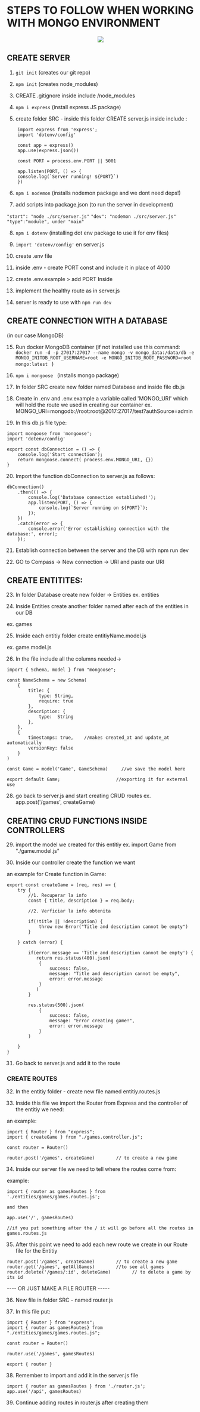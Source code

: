 # STEPS TO FOLLOW WHEN WORKING WITH MONGO ENVIRONMENT

<div align="center">
<img src="https://img.shields.io/badge/MongoDB-4EA94B?style=for-the-badge&logo=mongodb&logoColor=white">
</div>

## CREATE SERVER

1. ``` git init ``` (creates our git repo)

2.  ``` npm init ``` (creates node_modules)

3. CREATE .gitignore     inside include  /node_modules

4. ``` npm i express ```   (install express JS package)

5. create folder SRC - inside this folder CREATE server.js
inside include :

```
    import express from 'express';
    import 'dotenv/config'

    const app = express()
    app.use(express.json())              

    const PORT = process.env.PORT || 5001

    app.listen(PORT, () => {
    console.log(`Server running! ${PORT}`)
    })
```

6. ``` npm i nodemon ```  (installs nodemon package and we dont need deps!)

7. add scripts into package.json  (to run the server in development)

``` "start": "node ./src/server.js" ```
``` "dev": "nodemon ./src/server.js" ```
``` "type":"module", under "main" ```

8. ``` npm i dotenv ``` (installing dot env package to use it for env files)

9. ``` import 'dotenv/config' ``` en server.js     

10. create .env file

11. inside .env - create PORT const and include it in place of 4000

12. create .env.example > add PORT Inside

13. implement the healthy route as in server.js

14. server is ready to use with ``` npm run dev ```


## CREATE CONNECTION WITH A DATABASE
(in our case MongoDB)

15. Run docker MongoDB container (if not installed use this command: 
```docker run -d -p 27017:27017 --name mongo -v mongo_data:/data/db -e MONGO_INITDB_ROOT_USERNAME=root -e MONGO_INITDB_ROOT_PASSWORD=root mongo:latest ```
)

16. ```npm i mongoose ``` (installs mongo package)

17. In folder SRC create new folder named Database and inside file db.js

18. Create in .env and .env.example a variable called 'MONGO_URI' which will hold the route we used in creating our container
ex. MONGO_URI=mongodb://root:root@2017:27017/test?authSource=admin

19. In this db.js file type:

``` 
import mongoose from 'mongoose';
import 'dotenv/config'

export const dbConnection = () => {
    console.log('Start connection');
    return mongoose.connect( process.env.MONGO_URI, {})
}
```

20. Import the function dbConnection to server.js as follows:

```
dbConnection()
    .then(() => {
        console.log('Database connection established!');
        app.listen(PORT, () => {
            console.log(`Server running on ${PORT}`);
        });
    })
    .catch(error => {
        console.error('Error establishing connection with the database:', error);
    });
```

21. Establish connection between the server and the DB with npm run dev 

22. GO to Compass -> New connection -> URI and paste our URI

## CREATE ENTITITES:

23. In folder Database create new folder -> Entities
ex. entities

24. Inside Entities create another folder named after each of the entities in our DB

ex. games

25. Inside each entitiy folder create entitiyName.model.js

ex.   game.model.js

26. In the file include all the columns needed->

```
import { Schema, model } from "mongoose";

const NameSchema = new Schema(
    {
        title: { 
            type: String, 
            require: true
        },
        description: {
            type:  String
        },
    },
    { 
        timestamps: true,    //makes created_at and update_at automatically
        versionKey: false
    }
)

const Game = model('Game', GameSchema)     //we save the model here

export default Game;                     //exporting it for external use
```

28. go back to server.js and start creating CRUD routes
ex. app.post('/games', createGame)

## CREATING CRUD FUNCTIONS INSIDE CONTROLLERS

29. import the model we created for this entitiy
ex. import Game from "./game.model.js"

30. Inside our controller create the function we want

an example for Create function in Game:

```
export const createGame = (req, res) => {
    try {
        //1. Recuperar la info
        const { title, description } = req.body;

        //2. Verficiar la info obtenita

        if(!title || !description) {
            throw new Error("Title and description cannot be empty")
        }
        
    } catch (error) {

        if(error.message == 'Title and description cannot be empty') {
           return res.status(400).json(
            {
                success: false,
                message: "Title and description cannot be empty",
                error: error.message
            }
           )
        }

        res.status(500).json(
            {
                success: false,
                message: "Error creating game!",
                error: error.message
            }
        )
        
    }
}
```

31. Go back to server.js and add it to the route

### CREATE ROUTES

32. In the entitiy folder - create new file named entitiy.routes.js

33. Inside this file we import the Router from Express and the controller of the entitiy we need:

an example:
```
import { Router } from "express";
import { createGame } from "./games.controller.js";

const router = Router()

router.post('/games', createGame)        // to create a new game
```

34. Inside our server file we need to tell where the routes come from:

example:

```
import { router as gamesRoutes } from './entities/games/games.routes.js';

and then 

app.use('/', gamesRoutes)      

//if you put something after the / it will go before all the routes in games.routes.js
```

35.  After this point we need to add each new route we create in our Route file for the Entitiy

```
router.post('/games', createGame)        // to create a new game
router.get('/games', getAllGames)        //to see all games
router.delete('/games/:id', deleteGame)        // to delete a game by its id

```


---- OR JUST MAKE A FILE ROUTER -----
 
36. New file in folder SRC - named router.js

37. In this file put:

```
import { Router } from "express";
import { router as gamesRoutes} from "./entities/games/games.routes.js";

const router = Router()

router.use('/games', gamesRoutes)

export { router }
```

38. Remember to import and add it in the server.js file

```
import { router as gamesRoutes } from './router.js';
app.use('/api', gamesRoutes)  
```

39. Continue adding routes in router.js after creating them

